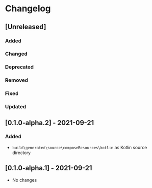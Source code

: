 # Changelog

## [Unreleased]

### Added

### Changed

### Deprecated

### Removed

### Fixed

### Updated


## [0.1.0-alpha.2] - 2021-09-21

### Added
- `build\generated\source\composeResources\kotlin` as Kotlin source directory

## [0.1.0-alpha.1] - 2021-09-21
- No changes
